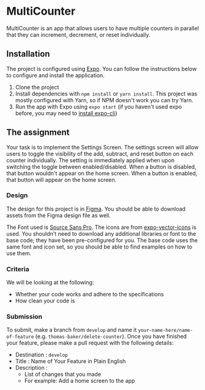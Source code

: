 # MultiCounter

MultiCounter is an app that allows users to have multiple counters in parallel that they can increment, decrement, or reset individually.

## Installation

The project is configured using [Expo](https://docs.expo.dev/). You can follow the instructions below to configure and install the application.

1. Clone the project
2. Install dependencies with `npm install` or `yarn install`. This project was mostly configured with Yarn, so if NPM doesn't work you can try Yarn.
3. Run the app with Expo using `expo start` (if you haven't used expo before, you may need to [install expo-cli](https://docs.expo.dev/workflow/expo-cli/))

## The assignment

Your task is to implement the Settings Screen. The settings screen will allow users to toggle the visibility of the add, subtract, and reset button on each counter individually. The setting is immediately applied when upon switching the toggle between enabled/disabled. When a button is disabled, that button wouldn't appear on the home screen. When a button is enabled, that button will appear on the home screen.

### Design

The design for this project is in [Figma](https://www.figma.com/file/Rb7xTKvAqZgaYJWEhSoyME/MultiCounter). You should be able to download assets from the Figma design file as well.

The Font used is [Source Sans Pro](https://fonts.google.com/specimen/Source+Sans+Pro). The icons are from [expo-vector-icons](https://docs.expo.dev/guides/icons/#expovector-icons) is used. You shouldn't need to download any additional libraries or font to the base code; they have been pre-configured for you. The base code uses the same font and icon set, so you should be able to find examples on how to use them. 

### Criteria

We will be looking at the following:

* Whether your code works and adhere to the specifications
* How clean your code is

### Submission

To submit, make a branch from `develop` and name it `your-name-here/name-of-feature` (e.g. `thomas-baker/delete-counter`). Once you have finished your feature, please make a pull request with the following details:

* Destination    : `develop`
* Title          : Name of Your Feature in Plain English
* Description    :
    - List of changes that you made
    - For example: Add a home screen to the app
